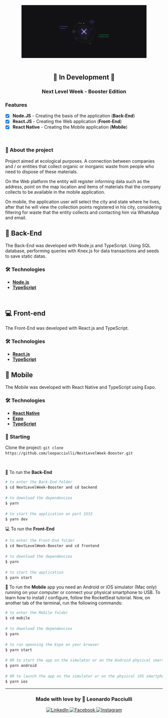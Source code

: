 <div align="center">
  <img alt="NLW" src="./background.jpg" width="400px" />
</div>

<br>

<!-- <div align="center">
  <img src="./assets/logo.svg" width="250px">
</div> -->

<h2 align="center">🚧 In Development 🚧</h2>

<h3 align="center">
  Next Level Week - Booster Edition
</h3>

### Features
- [X] **Node.JS** - Creating the basis of the application (**Back-End**)
- [X] **React.JS** - Creating the Web application (**Front-End**)
- [X] **React Native** - Creating the Mobile application (**Mobile**)

<br>

### 📝 About the project
Project aimed at ecological purposes. A connection between companies and / or entities that collect organic or inorganic waste from people who need to dispose of these materials.

On the Web platform the entity will register informing data such as the address, point on the map location and items of materials that the company collects to be available in the mobile application.

On mobile, the application user will select the city and state where he lives, after that he will view the collection points registered in his city, considering filtering for waste that the entity collects and contacting him via WhatsApp and email.

## 🤖 Back-End
The Back-End was developed with Node.js and TypeScript. Using SQL database, performing queries with Knex.js for data transactions and seeds to save static datas.

### 🛠 Technologies
- **[Node.js](https://nodejs.org/en/)**
- **[TypeScript](https://www.typescriptlang.org/)**

<br>

## 💻 Front-end
The Front-End was developed with React.js and TypeScript.

### 🛠 Technologies
- **[React.js](https://pt-br.reactjs.org/)**
- **[TypeScript](https://www.typescriptlang.org/)**

## 📱 Mobile
The Mobile was developed with React Native and TypeScript using Expo.

### 🛠 Technologies
- **[React Native](https://reactnative.dev/)**
- **[Expo](https://expo.io/)**
- **[TypeScript](https://www.typescriptlang.org/)**

### 🏁 Starting
Clone the project: `git clone https://github.com/leopacciulli/NextLevelWeek-Booster.git`

<br>

🤖 To run the **Back-End**

````zsh
# to enter the Back-End folder
$ cd NextLevelWeek-Booster and cd backend

# to download the dependencies
$ yarn

# to start the application on port 3333
$ yarn dev
````

💻 To run the **Front-End**

````zsh
# to enter the Front-End folder
$ cd NextLevelWeek-Booster and cd frontend

# to download the dependencies
$ yarn

# to start the application
$ yarn start
````

📱 To run the **Mobile** app you need an Android or iOS simulator (Mac only) running on your computer or connect your physical smartphone to USB. To learn how to install / configure, follow the RocketSeat tutorial.
Now, on another tab of the terminal, run the following commands:

````zsh
# to enter the Mobile folder
$ cd mobile

# to download the dependencies
$ yarn

# to run openning the Expo on your browser
$ yarn start

# OR to start the app on the simulator or on the Android physical smartphone connected to the USB device
$ yarn android

# OR to launch the app on the simulator or on the physical iOS smartphone connected to the USB device (only using Mac)
$ yarn ios
````

---

<h3 align="center">
  Made with love by 💙 Leonardo Pacciulli
</h3>

<p align="center">
  <a href="https://www.linkedin.com/in/leonardo-pacciulli">
    <img alt="LinkedIn" src="https://img.shields.io/badge/LinkedIn-/in/leonardopacciulli-0e76a8?style=flat&logoColor=white&logo=linkedin">
  </a>
  <a href="https://www.facebook.com/paculli">
    <img alt="Facebook" src="https://img.shields.io/badge/Facebook-/LeonardoPacciulli-1778F2?style=flat&logoColor=white&logo=facebook">
  </a>
  <a href="https://www.instagram.com/leopacciulli/">
    <img alt="Instagram" src="https://img.shields.io/badge/Instagram-@leopacciulli-833AB4?style=flat&logoColor=white&logo=instagram">
  </a>
</p>
